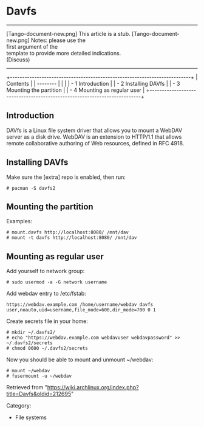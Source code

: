 Davfs
=====

  ------------------------ ------------------------ ------------------------
  [Tango-document-new.png] This article is a stub.  [Tango-document-new.png]
                           Notes: please use the    
                           first argument of the    
                           template to provide more 
                           detailed indications.    
                           (Discuss)                
  ------------------------ ------------------------ ------------------------

+--------------------------------------------------------------------------+
| Contents                                                                 |
| --------                                                                 |
|                                                                          |
| -   1 Introduction                                                       |
| -   2 Installing DAVfs                                                   |
| -   3 Mounting the partition                                             |
| -   4 Mounting as regular user                                           |
+--------------------------------------------------------------------------+

Introduction
------------

DAVfs is a Linux file system driver that allows you to mount a WebDAV
server as a disk drive. WebDAV is an extension to HTTP/1.1 that allows
remote collaborative authoring of Web resources, defined in RFC 4918.

Installing DAVfs
----------------

Make sure the [extra] repo is enabled, then run:

    # pacman -S davfs2

Mounting the partition
----------------------

Examples:

    # mount.davfs http://localhost:8080/ /mnt/dav
    # mount -t davfs http://localhost:8080/ /mnt/dav

Mounting as regular user
------------------------

Add yourself to network group:

    # sudo usermod -a -G network username

Add webdav entry to /etc/fstab:

    https://webdav.example.com /home/username/webdav davfs user,noauto,uid=username,file_mode=600,dir_mode=700 0 1

Create secrets file in your home:

    # mkdir ~/.davfs2/
    # echo "https://webdav.example.com webdavuser webdavpassword" >> ~/.davfs2/secrets 
    # chmod 0600 ~/.davfs2/secrets

Now you should be able to mount and unmount ~/webdav:

    # mount ~/webdav
    # fusermount -u ~/webdav

Retrieved from
"https://wiki.archlinux.org/index.php?title=Davfs&oldid=212695"

Category:

-   File systems
